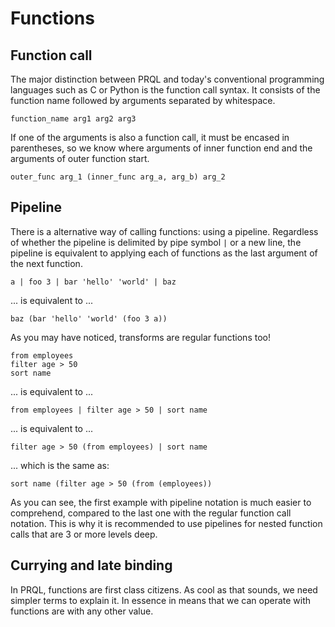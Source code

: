 # Functions

## Function call

The major distinction between PRQL and today's conventional programming
languages such as C or Python is the function call syntax.
It consists of the function name followed by arguments separated by whitespace.

```prql_no_test
function_name arg1 arg2 arg3
```

If one of the arguments is also a function call, it must be encased in parentheses,
so we know where arguments of inner function end and the arguments of outer function start.

```prql_no_test
outer_func arg_1 (inner_func arg_a, arg_b) arg_2
```

## Pipeline

There is a alternative way of calling functions: using a pipeline.
Regardless of whether the pipeline is delimited by pipe symbol `|` or a new line,
the pipeline is equivalent to applying each of functions as the last argument of the next function.

```prql_no_test
a | foo 3 | bar 'hello' 'world' | baz
```

... is equivalent to ...

```prql_no_test
baz (bar 'hello' 'world' (foo 3 a))
```

As you may have noticed, transforms are regular functions too!

```prql
from employees
filter age > 50
sort name
```

... is equivalent to ...

```prql
from employees | filter age > 50 | sort name
```

... is equivalent to ...

<!-- TODO: these should work! But they currently fail -->

```prql_no_test
filter age > 50 (from employees) | sort name
```

... which is the same as:

```prql_no_test
sort name (filter age > 50 (from (employees))
```

As you can see, the first example with pipeline notation is much easier to comprehend,
compared to the last one with the regular function call notation.
This is why it is recommended to use pipelines for nested function calls that are 3 or more levels deep.

## Currying and late binding

In PRQL, functions are first class citizens.
As cool as that sounds, we need simpler terms to explain it.
In essence in means that we can operate with functions are with any other value.

<!-- TODO -->
